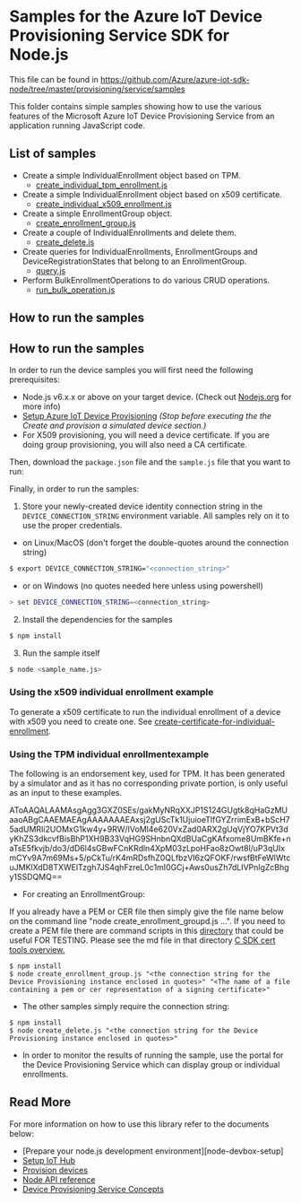 # Samples for the Azure IoT Device Provisioning Service SDK for Node.js

This file can be found in https://github.com/Azure/azure-iot-sdk-node/tree/master/provisioning/service/samples

This folder contains simple samples showing how to use the various features of the Microsoft Azure IoT Device Provisioning Service from an application running JavaScript code.

## List of samples

* Create a simple IndividualEnrollment object based on TPM.
   *  [create_individual_tpm_enrollment.js][create-individual-tpm-enrollment]
* Create a simple IndividualEnrollment object based on x509 certificate.
   *  [create_individual_x509_enrollment.js][create-individual-x509-enrollment]
* Create a simple EnrollmentGroup object.
   *  [create_enrollment_group.js][create-enrollment-group]
* Create a couple of IndividualEnrollments and delete them.
   *  [create_delete.js][create-delete]
* Create queries for IndividualEnrollments, EnrollmentGroups and DeviceRegistrationStates that belong to an EnrollmentGroup.
   *  [query.js][query-link]
* Perform BulkEnrollmentOperations to do various CRUD operations.
   *  [run_bulk_operation.js][run-bulk-operation]


## How to run the samples


## How to run the samples

In order to run the device samples you will first need the following prerequisites:
* Node.js v6.x.x or above on your target device. (Check out [Nodejs.org](https://nodejs.org/) for more info)
* [Setup Azure IoT Device Provisioning][lnk-setup-iot-provisioning] *(Stop before executing the the Create and provision a simulated device section.)*
* For X509 provisioning, you will need a device certificate.  If you are doing group provisioning, you will also need a CA certificate.

Then, download the `package.json` file and the `sample.js` file that you want to run:

Finally, in order to run the samples:

1. Store your newly-created device identity connection string in the `DEVICE_CONNECTION_STRING` environment variable. All samples rely on it to use the proper credentials.
  - on Linux/MacOS (don't forget the double-quotes around the connection string)
  ```sh
  $ export DEVICE_CONNECTION_STRING="<connection_string>"
  ```
  - or on Windows (no quotes needed here unless using powershell)

  ```sh
  > set DEVICE_CONNECTION_STRING=<connection_string>
  ```
2. Install the dependencies for the samples
```sh
$ npm install
```
3. Run the sample itself
```sh
$ node <sample_name.js>
```

### Using the x509 individual enrollment example
To generate a x509 certificate to run the individual enrollment of a device with x509 you need to create one. See [create-certificate-for-individual-enrollment].

### Using the TPM  individual enrollmentexample
The following is an endorsement key, used for TPM.  It has been generated by a simulator and as it has no corresponding private portion, is only useful as an input to these examples.

AToAAQALAAMAsgAgg3GXZ0SEs/gakMyNRqXXJP1S124GUgtk8qHaGzMUaaoABgCAAEMAEAgAAAAAAAEAxsj2gUScTk1UjuioeTlfGYZrrimExB+bScH75adUMRIi2UOMxG1kw4y+9RW/IVoMl4e620VxZad0ARX2gUqVjYO7KPVt3dyKhZS3dkcvfBisBhP1XH9B33VqHG9SHnbnQXdBUaCgKAfxome8UmBKfe+naTsE5fkvjb/do3/dD6l4sGBwFCnKRdln4XpM03zLpoHFao8zOwt8l/uP3qUIxmCYv9A7m69Ms+5/pCkTu/rK4mRDsfhZ0QLfbzVI6zQFOKF/rwsfBtFeWlWtcuJMKlXdD8TXWElTzgh7JS4qhFzreL0c1mI0GCj+Aws0usZh7dLIVPnlgZcBhgy1SSDQMQ==

* For creating an EnrollmentGroup:

If you already have a PEM or CER file then simply give the file name below on the command line "node create_enrollment_groupd.js ...".  If you need to create a PEM file there are command scripts in this [directory](https://github.com/Azure/azure-iot-sdk-c/tree/master/tools/CACertificates) that could be useful FOR TESTING.  Please see the md file in that directory [C SDK cert tools overview.](https://github.com/Azure/azure-iot-sdk-c/blob/master/tools/CACertificates/CACertificateOverview.md)

```
$ npm install
$ node create_enrollment_group.js "<the connection string for the Device Provisioning instance enclosed in quotes>" "<The name of a file containing a pem or cer representation of a signing certificate>"
```

* The other samples simply require the connection string:

```
$ npm install
$ node create_delete.js "<the connection string for the Device Provisioning instance enclosed in quotes>"
```

* In order to monitor the results of running the sample, use the portal for the Device Provisioning Service which can display group or individual enrollments.


## Read More
For more information on how to use this library refer to the documents below:
- [Prepare your node.js development environment][node-devbox-setup]
- [Setup IoT Hub][lnk-setup-iot-hub]
- [Provision devices][lnk-manage-iot-hub]
- [Node API reference][node-api-reference]
- [Device Provisioning Service Concepts][dps-service-concepts]

[lnk-setup-iot-provisioning]: https://docs.microsoft.com/en-us/azure/iot-dps/quick-setup-auto-provision
[lnk-setup-iot-hub]: https://aka.ms/howtocreateazureiothub
[lnk-manage-iot-hub]: https://aka.ms/manageiothub
[node-api-reference]: https://docs.microsoft.com/en-us/javascript/api/azure-iot-provisioning-service/
[create-individual-tpm-enrollment]: https://github.com/azure-samples/azure-iot-samples-node/tree/master/provisioning/Samples/service/create_individual_tpm_enrollment.js
[create-individual-x509-enrollment]: https://github.com/azure-samples/azure-iot-samples-node/tree/master/provisioning/Samples/service/create_individual_x509_enrollment.js
[create-enrollment-group]: https://github.com/azure-samples/azure-iot-samples-node/tree/master/provisioning/Samples/service/create_enrollment_group.js
[dps-service-concepts]: https://docs.microsoft.com/en-us/azure/iot-dps/concepts-service
[create-delete]: https://github.com/azure-samples/azure-iot-samples-node/tree/master/provisioning/Samples/service/create_delete.js
[query-link]: https://github.com/azure-samples/azure-iot-samples-node/tree/master/provisioning/Samples/service/query.js
[run-bulk-operation]: https://github.com/azure-samples/azure-iot-samples-node/tree/master/provisioning/Samples/service/query.js
[create-certificate-for-individual-enrollment]: https://github.com/Azure-samples/azure-iot-samples-node/tree/master/provisioning/Samples/device/#creating-x509-device-certificates-for-individual-enrollment
